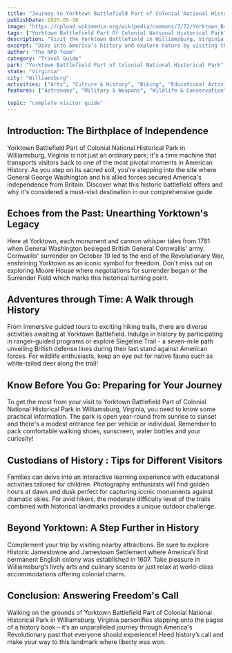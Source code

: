 ```yaml
---
title: "Journey to Yorktown Battlefield Part of Colonial National Historical Park: Williamsburg, Virginias Must-See Destination"
publishDate: 2025-05-30
image: "https://upload.wikimedia.org/wikipedia/commons/7/72/Yorktown_Battlefield_%28Part_of_Colonial_National_Historical_Park%29_YORK2395.jpg"
tags: ["Yorktown Battlefield Part Of Colonial National Historical Park", "Williamsburg", "Virginia", "Hiking Trails", "Guided Tours", "U.S Wars & Conflicts", "Wildlife Viewing", "History Exploration."]
description: "Visit the Yorktown Battlefield in Williamsburg, Virginia and experience significant historical moments. This comprehensive guide provides all you need for yo..."
excerpt: "Dive into America’s history and explore nature by visiting the Yorktown Battlefield in Williamsburg, Virginia. Get ready to embark on a journey youll never forget!"
author: "The NPD Team"
category: "Travel Guide"
park: "Yorktown Battlefield Part of Colonial National Historical Park"
state: "Virginia"
city: "Williamsburg"
activities: ["Arts", "Culture & History", "Biking", "Educational Activities", "Guided & Self-Guided Tours", "Hiking & Trekking", "Wildlife Viewing"]
features: ["Astronomy", "Military & Weapons", "Wildlife & Conservation", "Art", "Music & Literature", "People & Identity", "U.S. Wars & Conflicts", "Cultural Heritage & Society", "Natural Features & Ecosystems"]

topic: "complete visitor guide"
---
```


## Introduction: The Birthplace of Independence
Yorktown Battlefield Part of Colonial National Historical Park in Williamsburg, Virginia is not just an ordinary park; it's a time machine that transports visitors back to one of the most pivotal moments in American History. As you step on its sacred soil, you're stepping into the site where General George Washington and his allied forces secured America's independence from Britain. Discover what this historic battlefield offers and why it's considered a must-visit destination in our comprehensive guide.

## Echoes from the Past: Unearthing Yorktown's Legacy
Here at Yorktown, each monument and cannon whisper tales from 1781 when General Washington besieged British General Cornwallis' army. Cornwallis' surrender on October 19 led to the end of the Revolutionary War, enshrining Yorktown as an iconic symbol for freedom. Don’t miss out on exploring Moore House where negotiations for surrender began or the Surrender Field which marks this historical turning point.

## Adventures through Time: A Walk through History 
From immersive guided tours to exciting hiking trails, there are diverse activities awaiting at Yorktown Battlefield. Indulge in history by participating in ranger-guided programs or explore Siegeline Trail - a seven-mile path unveiling British defense lines during their last stand against American forces. For wildlife enthusiasts, keep an eye out for native fauna such as white-tailed deer along the trail!

## Know Before You Go: Preparing for Your Journey
To get the most from your visit to Yorktown Battlefield Part of Colonial National Historical Park in Williamsburg, Virginia, you need to know some practical information. The park is open year-round from sunrise to sunset and there's a modest entrance fee per vehicle or individual. Remember to pack comfortable walking shoes, sunscreen, water bottles and your curiosity!

## Custodians of History : Tips for Different Visitors
Families can delve into an interactive learning experience with educational activities tailored for children. Photography enthusiasts will find golden hours at dawn and dusk perfect for capturing iconic monuments against dramatic skies. For avid hikers, the moderate difficulty level of the trails combined with historical landmarks provides a unique outdoor challenge.

## Beyond Yorktown: A Step Further in History
Complement your trip by visiting nearby attractions. Be sure to explore Historic Jamestowne and Jamestown Settlement where America’s first permanent English colony was established in 1607. Take pleasure in Williamsburg’s lively arts and culinary scenes or just relax at world-class accommodations offering colonial charm.

## Conclusion: Answering Freedom's Call
Walking on the grounds of Yorktown Battlefield Part of Colonial National Historical Park in Williamsburg, Virginia personifies stepping onto the pages of a history book – it’s an unparalleled journey through America's Revolutionary past that everyone should experience! Heed history’s call and make your way to this landmark where liberty was won.